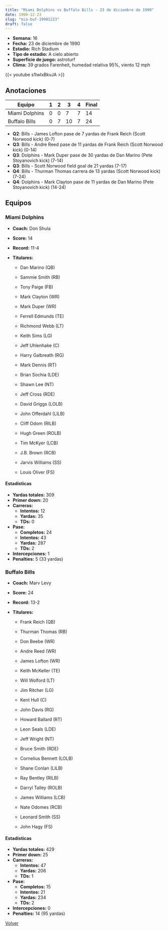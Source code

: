 ```yaml
---
title: "Miami Dolphins vs Buffalo Bills - 23 de diciembre de 1990"
date: 1990-12-23
slug: "mia-buf-19901223"
draft: false
---
```


- **Semana:** 16
- **Fecha:** 23 de diciembre de 1990
- **Estadio:** Rich Stadium
- **Tipo de estadio:** A cielo abierto
- **Superficie de juego:** astroturf
- **Clima:** 39 grados Farenheit, humedad relativa 95%, viento 12 mph


{{< youtube s1lwIxBkvJA >}}


## Anotaciones
| Equipo | 1 | 2 | 3 | 4 | Final |
|--------|---|---|---|---|-------|
| Miami Dolphins  | 0 | 0 | 7 | 7  | 14 |
| Buffalo Bills  | 0 | 7 | 10 | 7  | 24 |
- **Q2**: Bills - James Lofton pase de 7 yardas de Frank Reich (Scott Norwood kick) (0-7)
- **Q3**: Bills - Andre Reed pase de 11 yardas de Frank Reich (Scott Norwood kick) (0-14)
- **Q3**: Dolphins - Mark Duper pase de 30 yardas de Dan Marino (Pete Stoyanovich kick) (7-14)
- **Q3**: Bills - Scott Norwood field goal de 21 yardas (7-17)
- **Q4**: Bills - Thurman Thomas carrera de 13 yardas (Scott Norwood kick) (7-24)
- **Q4**: Dolphins - Mark Clayton pase de 11 yardas de Dan Marino (Pete Stoyanovich kick) (14-24)


## Equipos


### Miami Dolphins
* **Coach:** Don Shula
* **Score:** 14
* **Record:** 11-4
* **Titulares:** 

  * Dan Marino (QB) 

  * Sammie Smith (RB) 

  * Tony Paige (FB) 

  * Mark Clayton (WR) 

  * Mark Duper (WR) 

  * Ferrell Edmunds (TE) 

  * Richmond Webb (LT) 

  * Keith Sims (LG) 

  * Jeff Uhlenhake (C) 

  * Harry Galbreath (RG) 

  * Mark Dennis (RT) 

  * Brian Sochia (LDE) 

  * Shawn Lee (NT) 

  * Jeff Cross (RDE) 

  * David Griggs (LOLB) 

  * John Offerdahl (LILB) 

  * Cliff Odom (RILB) 

  * Hugh Green (ROLB) 

  * Tim McKyer (LCB) 

  * J.B. Brown (RCB) 

  * Jarvis Williams (SS) 

  * Louis Oliver (FS) 

#### Estadísticas
* **Yardas totales:** 309
* **Primer down:** 20
* **Carreras:**
  * **Intentos:** 12
  * **Yardas:** 35
  * **TDs:** 0
* **Pase:**
  * **Completos:** 24
  * **Intentos:** 43
  * **Yardas:** 287
  * **TDs:** 2
* **Intercepciones:** 1
* **Penalties:** 5 (33 yardas)

### Buffalo Bills
* **Coach:** Marv Levy
* **Score:** 24
* **Record:** 13-2
* **Titulares:** 

  * Frank Reich (QB) 

  * Thurman Thomas (RB) 

  * Don Beebe (WR) 

  * Andre Reed (WR) 

  * James Lofton (WR) 

  * Keith McKeller (TE) 

  * Will Wolford (LT) 

  * Jim Ritcher (LG) 

  * Kent Hull (C) 

  * John Davis (RG) 

  * Howard Ballard (RT) 

  * Leon Seals (LDE) 

  * Jeff Wright (NT) 

  * Bruce Smith (RDE) 

  * Cornelius Bennett (LOLB) 

  * Shane Conlan (LILB) 

  * Ray Bentley (RILB) 

  * Darryl Talley (ROLB) 

  * James Williams (LCB) 

  * Nate Odomes (RCB) 

  * Leonard Smith (SS) 

  * John Hagy (FS) 

#### Estadísticas
* **Yardas totales:** 429
* **Primer down:** 25
* **Carreras:**
  * **Intentos:** 47
  * **Yardas:** 206
  * **TDs:** 1
* **Pase:**
  * **Completos:** 15
  * **Intentos:** 21
  * **Yardas:** 234
  * **TDs:** 2
* **Intercepciones:** 0
* **Penalties:** 14 (95 yardas)


[Volver](/historia/1990)
